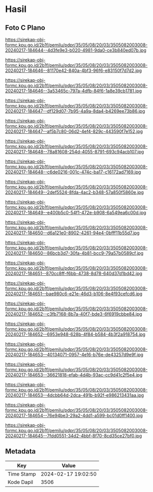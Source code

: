 # Hasil

## Foto C Plano

https://sirekap-obj-formc.kpu.go.id/2b1f/pemilu/pdpr/35/05/08/20/03/3505082003008-20240217-184644--4d3fe9e3-b020-4981-9da0-ce3b840ed07b.jpg

https://sirekap-obj-formc.kpu.go.id/2b1f/pemilu/pdpr/35/05/08/20/03/3505082003008-20240217-184646--81170e42-840a-4bf3-96f6-e83150f7d7d2.jpg

https://sirekap-obj-formc.kpu.go.id/2b1f/pemilu/pdpr/35/05/08/20/03/3505082003008-20240217-184646--3a53465c-797a-4dfb-84f6-1a8e39cb1781.jpg

https://sirekap-obj-formc.kpu.go.id/2b1f/pemilu/pdpr/35/05/08/20/03/3505082003008-20240217-184647--df129d07-7b95-4a9a-8da4-b4269ee73b86.jpg

https://sirekap-obj-formc.kpu.go.id/2b1f/pemilu/pdpr/35/05/08/20/03/3505082003008-20240217-184647--af5b7c80-06d2-4ef4-829c-443590f7e152.jpg

https://sirekap-obj-formc.kpu.go.id/2b1f/pemilu/pdpr/35/05/08/20/03/3505082003008-20240217-184648--78a81608-254d-4055-8791-693c94acb107.jpg

https://sirekap-obj-formc.kpu.go.id/2b1f/pemilu/pdpr/35/05/08/20/03/3505082003008-20240217-184648--c6de0216-001c-474c-ba17-c16172ad7169.jpg

https://sirekap-obj-formc.kpu.go.id/2b1f/pemilu/pdpr/35/05/08/20/03/3505082003008-20240217-184649--2def5524-8fda-4ac2-b348-57a850f5860e.jpg

https://sirekap-obj-formc.kpu.go.id/2b1f/pemilu/pdpr/35/05/08/20/03/3505082003008-20240217-184649--e400b5c0-54f1-472e-b908-6a549ea6c00d.jpg

https://sirekap-obj-formc.kpu.go.id/2b1f/pemilu/pdpr/35/05/08/20/03/3505082003008-20240217-184650--d6a121e0-8902-4261-94e4-0bfff11b55d7.jpg

https://sirekap-obj-formc.kpu.go.id/2b1f/pemilu/pdpr/35/05/08/20/03/3505082003008-20240217-184650--86bcb3d7-30fa-4b81-bcc9-79a57b0589cf.jpg

https://sirekap-obj-formc.kpu.go.id/2b1f/pemilu/pdpr/35/05/08/20/03/3505082003008-20240217-184651--870cc8ff-f6bb-4738-8d78-640d37d1bd42.jpg

https://sirekap-obj-formc.kpu.go.id/2b1f/pemilu/pdpr/35/05/08/20/03/3505082003008-20240217-184651--bae980c6-e21e-46d3-b106-8e4f93cefcd6.jpg

https://sirekap-obj-formc.kpu.go.id/2b1f/pemilu/pdpr/35/05/08/20/03/3505082003008-20240217-184652--c3fb7168-8b7a-40f7-bde3-6f6919cbbe84.jpg

https://sirekap-obj-formc.kpu.go.id/2b1f/pemilu/pdpr/35/05/08/20/03/3505082003008-20240217-184652--6953e948-628b-4f84-b584-4b3f2a918754.jpg

https://sirekap-obj-formc.kpu.go.id/2b1f/pemilu/pdpr/35/05/08/20/03/3505082003008-20240217-184653--40134071-0957-4e16-b76e-de43257d9e9f.jpg

https://sirekap-obj-formc.kpu.go.id/2b1f/pemilu/pdpr/35/05/08/20/03/3505082003008-20240217-184653--36621818-efab-4d4b-93ac-cc9d41c2f5e4.jpg

https://sirekap-obj-formc.kpu.go.id/2b1f/pemilu/pdpr/35/05/08/20/03/3505082003008-20240217-184653--4dcbb64d-2dca-491b-b92f-e986213431aa.jpg

https://sirekap-obj-formc.kpu.go.id/2b1f/pemilu/pdpr/35/05/08/20/03/3505082003008-20240217-184654--76e94be3-29a2-4dd1-a599-bc01d0ff1400.jpg

https://sirekap-obj-formc.kpu.go.id/2b1f/pemilu/pdpr/35/05/08/20/03/3505082003008-20240217-184645--7fdd0551-34d2-4bbf-8f70-8cd35ce27bf0.jpg


## Metadata

| Key        | Value               |
| ---------- | ------------------- |
| Time Stamp | 2024-02-17 19:02:50 |
| Kode Dapil | 3506                |



